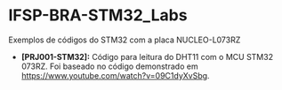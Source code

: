 # IFSP-BRA-STM32_Labs
Exemplos de códigos do STM32 com a placa NUCLEO-L073RZ

- **[PRJ001-STM32]:** Código para leitura do DHT11 com o MCU STM32 073RZ. Foi baseado no código demonstrado em https://www.youtube.com/watch?v=09C1dyXvSbg. 
